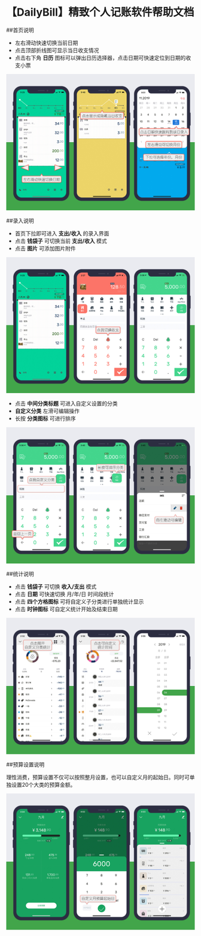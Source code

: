 # 【DailyBill】精致个人记账软件帮助文档

##首页说明

* 左右滑动快速切换当前日期
* 点击顶部折线图可显示当日收支情况
* 点击右下角 **日历** 图标可以弹出日历选择器，点击日期可快速定位到日期的收支小票


![预览图1](https://github.com/JRJian/dbHelper/blob/master/img/p0.jpg)

##录入说明

* 首页下拉即可进入 **支出/收入** 的录入界面
* 点击 **钱袋子** 可切换当前 **支出/收入** 模式
* 点击 **图片** 可添加图片附件

![预览图1](https://github.com/JRJian/dbHelper/blob/master/img/p1.jpg)

* 点击 **中间分类标题** 可进入自定义设置的分类
* **自定义分类** 左滑可编辑操作
* 长按 **分类图标** 可进行排序

![预览图1](https://github.com/JRJian/dbHelper/blob/master/img/p2.jpg)

##统计说明

* 点击 **钱袋子** 可切换 **收入/支出** 模式
* 点击 **日期** 可快速切换 月/年/日 时间段统计
* 点击 **四个方格图标** 可将自定义子分类进行单独统计显示
* 点击 **时钟图标** 可自定义统计开始及结束日期

![预览图1](https://github.com/JRJian/dbHelper/blob/master/img/p3.jpg)

##预算设置说明

理性消费，预算设置不仅可以按照整月设置，也可以自定义月的起始日。同时可单独设置20个大类的预算金额。

![预览图1](https://github.com/JRJian/dbHelper/blob/master/img/p4.jpg)

